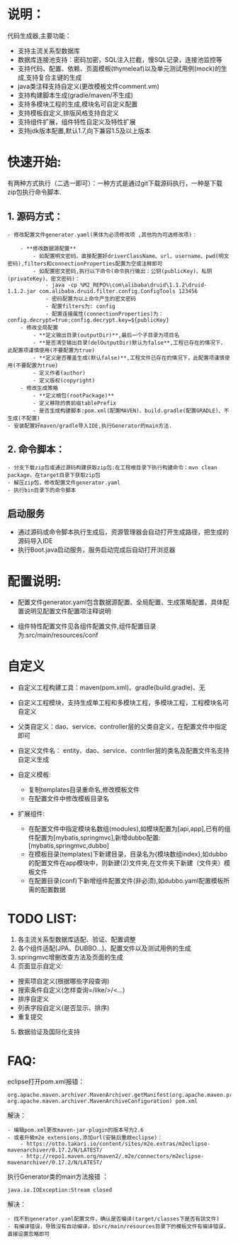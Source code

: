 # 说明：

代码生成器,主要功能：

- 支持主流关系型数据库
- 数据库连接池支持：密码加密，SQL注入拦截，慢SQL记录，连接池监控等
- 支持代码、配置、依赖、页面模板(thymeleaf)以及单元测试用例(mock)的生成,支持复合主键的生成
- java类注释支持自定义(更改模板文件comment.vm)
- 支持构建脚本生成(gradle/maven/不生成)
- 支持多模块工程的生成,模块名可自定义配置
- 支持模板自定义,排版风格支持自定义
- 支持组件扩展，组件特性自定义及特性扩展
- 支持jdk版本配置,默认1.7,向下兼容1.5及以上版本



# 快速开始:
有两种方式执行（二选一即可）：一种方式是通过git下载源码执行，一种是下载zip包执行命令脚本.

## 1. 源码方式：

	- 修改配置文件generator.yaml(黑体为必须修改项 ,其他均为可选修改项)：

		- **修改数据源配置**
			- 如配置明文密码，直接配置好driverClassName、url、username、pwd(明文密码),filters和connectionProperties配置为空或注释即可
			- 如配置密文密码,执行以下命令(命令执行输出：公钥(publicKey)、私钥(privateKey)、密文密码)：					
				- java -cp %M2_REPO%\com\alibaba\druid\1.1.2\druid-1.1.2.jar com.alibaba.druid.filter.config.ConfigTools 123456
				- 密码配置为以上命令产生的密文密码
				- 配置filters为: config	
				- 配置连接属性(connectionProperties)为：config.decrypt=true;config.decrypt.key=${publicKey}			
		- 修改全局配置
			- **定义输出目录(outputDir)**,最后一个子目录为项目名
			- **是否清空输出目录(delOutputDir)默认为false**,工程已存在的情况下，此配置项谨慎使用(不要配置为true)
 			- **定义是否覆盖生成(默认false)**,工程文件已存在的情况下，此配置项谨慎使用(不要配置为true)
 			- 定义作者(author)
 			- 定义版权(copyright)
		- 修改生成策略
			- **定义根包(rootPackage)**
			- 定义移除的表前缀tablePrefix
			- 是否生成构建脚本:pom.xml(配置MAVEN)、build.gradle(配置GRADLE)、不生成(不配置)
	- 安装配置好maven/gradle导入IDE,执行Generator的main方法.


## 2. 命令脚本：
	
	- 分支下载zip包或通过源码构建获取zip包:在工程根目录下执行构建命令：mvn clean package，在target目录下获取zip包 
	- 解压zip包，修改配置文件generator.yaml
	- 执行bin目录下的命令脚本

## 启动服务
	
- 通过源码或命令脚本执行生成后，资源管理器会自动打开生成路径，把生成的源码导入IDE
- 执行Boot.java启动服务，服务启动完成后自动打开浏览器	
		
	
# 配置说明:
- 配置文件generator.yaml包含数据源配置、全局配置、生成策略配置，具体配置说明见配置文件配置项注释说明

- 组件特性配置文件见各组件配置文件,组件配置目录为:src/main/resources/conf

# 自定义
- 自定义工程构建工具：maven(pom.xml)、gradle(build.gradle)、无

- 自定义工程模块，支持生成单工程和多模块工程，多模块工程，工程模块名可自定义

- 父类自定义：dao、service、controller层的父类自定义，在配置文件中指定即可

- 自定义文件名： entity、dao、service、contrller层的类名及配置文件名支持自定义生成

- 自定义模板:

	- 复制templates目录重命名,修改模板文件
	- 在配置文件中修改模板目录名

- 扩展组件:

	- 在配置文件中指定模块名数组(modules),如模块配置为[api,app],已有的组件配置为[mybatis,springmvc],新增dubbo配置:[mybatis,springmvc,dubbo]
	- 在模板目录(templates)下新建目录，目录名为{模块数组index},如dubbo的配置文件在app模块中，则新建{2}文件夹,在文件夹下新建（文件夹）模板文件
	- 在配置目录(conf)下新增组件配置文件(非必须),如dubbo.yaml配置模板所需的配置数据

# TODO LIST:

1. 各主流关系型数据库适配、验证、配置调整
2. 各个组件适配(JPA、DUBBO...)、配置文件以及测试用例的生成
3. springmvc增删改查方法及页面的生成 
4. 页面显示自定义:
- 搜索项自定义(根据哪些字段查询)
- 搜索条件自定义(怎样查询=/like/>/<...)
- 排序自定义
- 列表字段自定义(是否显示、排序)
- 重复提交
5. 数据验证及国际化支持

# FAQ:

eclipse打开pom.xml报错：

	org.apache.maven.archiver.MavenArchiver.getManifest(org.apache.maven.project.MavenProject, org.apache.maven.archiver.MavenArchiveConfiguration) pom.xml
解決：

	- 编辑pom.xml更改maven-jar-plugin的版本号为2.6
	- 或者升級m2e extensions,添加url(安裝后重啟eclipse)：
		- https://otto.takari.io/content/sites/m2e.extras/m2eclipse-mavenarchiver/0.17.2/N/LATEST/
		- http://repo1.maven.org/maven2/.m2e/connectors/m2eclipse-mavenarchiver/0.17.2/N/LATEST/




执行Generator类的main方法报错 ：

	java.io.IOException:Stream closed 	
解决：

	- 找不到generator.yaml配置文件，确认是否编译(target/classes下是否有該文件)	
	- 有编译错误，导致沒有自动编译，如src/main/resources目录下的模板文件有编译错误，直接设置忽略即可